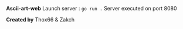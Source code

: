 **Ascii-art-web**
Launch server :
```go run .```
Server executed on port 8080

**Created by**
Thox66 & Zakch